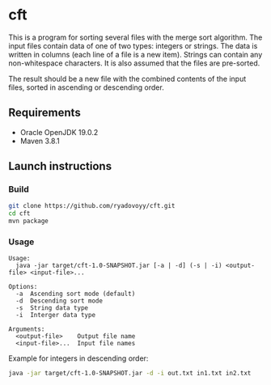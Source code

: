 # cft

This is a program for sorting several files with the merge sort algorithm. The input files contain data of one of two types: integers or strings. The data is written in columns (each line of a file is a new item). Strings can contain any non-whitespace characters. It is also assumed that the files are pre-sorted.

The result should be a new file with the combined contents of the input files, sorted in ascending or descending order.

## Requirements

- Oracle OpenJDK 19.0.2
- Maven 3.8.1

## Launch instructions

### Build

```bash
git clone https://github.com/ryadovoyy/cft.git
cd cft
mvn package
```

### Usage

```
Usage:
  java -jar target/cft-1.0-SNAPSHOT.jar [-a | -d] (-s | -i) <output-file> <input-file>...

Options:
  -a  Ascending sort mode (default)
  -d  Descending sort mode
  -s  String data type
  -i  Interger data type

Arguments:
  <output-file>    Output file name
  <input-file>...  Input file names
```

Example for integers in descending order:

```bash
java -jar target/cft-1.0-SNAPSHOT.jar -d -i out.txt in1.txt in2.txt
```
